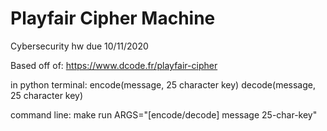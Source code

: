 # Playfair Cipher Machine

Cybersecurity hw due 10/11/2020

Based off of:
https://www.dcode.fr/playfair-cipher

in python terminal:
encode(message, 25 character key)
decode(message, 25 character key)

command line:
make run ARGS="[encode/decode] message 25-char-key"
